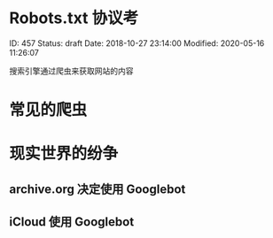 # Robots.txt 协议考


ID: 457
Status: draft
Date: 2018-10-27 23:14:00
Modified: 2020-05-16 11:26:07


搜索引擎通过爬虫来获取网站的内容

# 常见的爬虫

# 现实世界的纷争

## archive.org 决定使用 Googlebot

## iCloud 使用 Googlebot